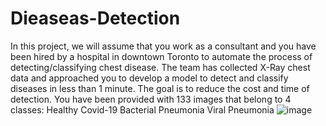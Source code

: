 # Dieaseas-Detection

In this project, we will assume that you work as a consultant and you have been hired by a hospital in downtown Toronto to automate the process of detecting/classifying chest disease. 
The team has collected X-Ray chest data and approached you to develop a model to detect and classify diseases in less than 1 minute. The goal is to reduce the cost and time of detection. 
You have been provided with 133 images that belong to 4 classes: 
Healthy 
Covid-19
Bacterial Pneumonia
Viral Pneumonia 
![image](https://user-images.githubusercontent.com/46686490/234362697-d2257748-81ba-420f-a786-b937ae0170fb.png)

